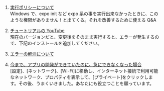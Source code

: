 1. [実行ポリシーについて](https://docs.microsoft.com/ja-jp/powershell/module/microsoft.powershell.core/about/about_execution_policies?view=powershell-7)  
Windows で、expo init など expo 系の事を実行出来なかったときに、このような権限がありません！と出てくる。それを改善するために使える Q&A

1. [チュートリアルの YouTube](https://youtu.be/0dMBtOHFwIs)  
現在のバージョンだと、変更後をそのまま実行すると、エラーが発生するので、下記のインストールを追加してください。
1. [エラーの解消について
](https://teratail.com/questions/240512)

1. [今まで、アプリの開発ができていたのに、急にできなくなった場合](https://stackoverflow.com/questions/54604991/expo-app-cant-load-project-with-message-this-is-taking-much-longer-than-it)  
[設定]、[ネットワーク]、[Wi-Fi]に移動し、インターネット接続で利用可能なネットワーク、プロパティを表示して、[プライベート]をクリックします。その後、うまくいきました。あなたにも役立つことを願っています。